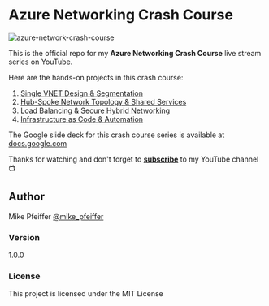 # Azure Networking Crash Course

![azure-network-crash-course](https://user-images.githubusercontent.com/5126491/165672396-5f13d773-564b-4aac-b132-c54443ca0bca.png)

This is the official repo for my **Azure Networking Crash Course** live stream series on YouTube.

Here are the hands-on projects in this crash course:

1. [Single VNET Design & Segmentation](https://github.com/mikepfeiffer/azure-network-101/tree/main/projects/Project%201)
2. [Hub-Spoke Network Topology & Shared Services](https://github.com/mikepfeiffer/azure-network-101/tree/main/projects/Project%202)
3. [Load Balancing & Secure Hybrid Networking](https://github.com/mikepfeiffer/azure-network-101/tree/main/projects/Project%203)
4. [Infrastructure as Code & Automation](https://github.com/mikepfeiffer/azure-network-101/tree/main/projects/Project%204)

The Google slide deck for this crash course series is available at 
[docs.google.com](https://docs.google.com/presentation/d/1X8aJb24e89HeLSWU0gvbELgIHIkfqQFdUXFbfG0RHVg/edit?usp=sharing)

Thanks for watching and don't forget to **[subscribe](https://www.youtube.com/channel/UCuoEOqepPoBrnpL5C3P6Ehg)** to my YouTube channel 📺

## Author

Mike Pfeiffer
[@mike_pfeiffer](https://twitter.com/mike_pfeiffer)

### Version

1.0.0

### License

This project is licensed under the MIT License
